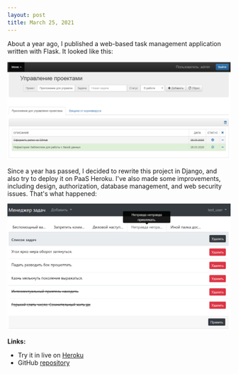 ```yaml
---
layout: post
title: March 25, 2021
---
```


About a year ago, I published a web-based task management application written with Flask. It looked like this:

![](/images/old-task-manager.png)

Since a year has passed, I decided to rewrite this project in Django, and also try to deploy it on PaaS Heroku. I've also made some improvements, including design, authorization, database management, and web security issues. That's what happened:

![](/images/new-task-manager.png)

__Links:__
- Try it in live on [Heroku](https://pacific-fjord-50202.herokuapp.com/)
- GitHub [repository](https://github.com/Vostbur/Task-Manager)
